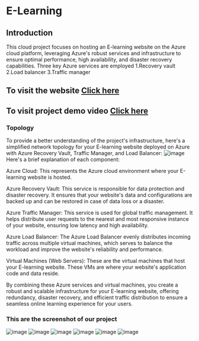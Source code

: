 # E-Learning
## Introduction
This cloud project focuses on hosting an E-learning website on the Azure cloud platform, leveraging Azure's robust services and infrastructure to ensure optimal performance, high availability, and disaster recovery capabilities. Three key Azure services are employed
1.Recovery vault
2.Load balancer
3.Traffic manager
## To visit the website [Click here](http://e-learning.trafficmanager.net)
## To visit project demo video [Click here](https://drive.google.com/file/d/1yJeQkwHT97iHnGCHON3uzoT1CJSOUX5J/view)
### Topology
To provide a better understanding of the project's infrastructure, here's a simplified network topology for your E-learning website deployed on Azure with Azure Recovery Vault, Traffic Manager, and Load Balancer:
![image](https://github.com/pawarsuraj805/Project_Cloud2/assets/53330198/5df3806c-b335-48f1-b5c3-399102581202)
Here's a brief explanation of each component:

Azure Cloud: This represents the Azure cloud environment where your E-learning website is hosted.

Azure Recovery Vault: This service is responsible for data protection and disaster recovery. It ensures that your website's data and configurations are backed up and can be restored in case of data loss or a disaster.

Azure Traffic Manager: This service is used for global traffic management. It helps distribute user requests to the nearest and most responsive instance of your website, ensuring low latency and high availability.

Azure Load Balancer: The Azure Load Balancer evenly distributes incoming traffic across multiple virtual machines, which serves to balance the workload and improve the website's reliability and performance.

Virtual Machines (Web Servers): These are the virtual machines that host your E-learning website. These VMs are where your website's application code and data reside.

By combining these Azure services and virtual machines, you create a robust and scalable infrastructure for your E-learning website, offering redundancy, disaster recovery, and efficient traffic distribution to ensure a seamless online learning experience for your users.

### This are the screenshot of our project
![image](https://github.com/pawarsuraj805/Project_Cloud2/assets/53330198/64a09538-5ee7-4a99-9993-2a883b2abdb4)
![image](https://github.com/pawarsuraj805/Project_Cloud2/assets/53330198/642e1570-5ec8-4569-8803-52bb668b1c3a)
![image](https://github.com/pawarsuraj805/Project_Cloud2/assets/53330198/531971ac-672c-485d-89f5-f6cf22365054)
![image](https://github.com/pawarsuraj805/Project_Cloud2/assets/53330198/0e1ed276-41c7-4c05-ad0c-79536ae55d24)
![image](https://github.com/pawarsuraj805/Project_Cloud2/assets/53330198/9bc57713-103f-4ecd-90e6-7a0a41d02833)
![image](https://github.com/pawarsuraj805/Project_Cloud2/assets/53330198/724054a8-941c-4cb8-a201-d853be980957)






